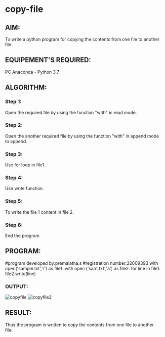 # copy-file
## AIM:
To write a python program for copying the contents from one file to another file.
## EQUIPEMENT'S REQUIRED: 
PC
Anaconda - Python 3.7
## ALGORITHM: 
### Step 1:
Open the required file by using the function "with" in read mode.
### Step 2: 
Open the another required file by using the function "with" in append mode to append.
### Step 3: 
Use for loop in file1.
### Step 4:  
Use write function.
### Step 5: 
To write the file 1 content in file 2.
### Step 6: 
End the program.


## PROGRAM:
#program developed by:premalatha.s
#registration number:22009393 
with open('sample.txt','r') as file1:
    with open ('san1.txt','a') as file2:
        for line in file1:
            file2.write(line)


### OUTPUT:
![copyfile](https://user-images.githubusercontent.com/120620842/214024001-d3f83615-bc66-42f6-80ff-2762b272cbc9.jpg)
![copyfile2](https://user-images.githubusercontent.com/120620842/214024046-14e2f547-d7ce-4406-9991-12228d7ebdec.jpg)



## RESULT:
Thus the program is written to copy the contents from one file to another file.
